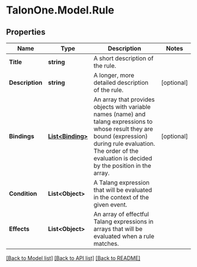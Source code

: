 # TalonOne.Model.Rule
## Properties

Name | Type | Description | Notes
------------ | ------------- | ------------- | -------------
**Title** | **string** | A short description of the rule. | 
**Description** | **string** | A longer, more detailed description of the rule. | [optional] 
**Bindings** | [**List&lt;Binding&gt;**](Binding.md) | An array that provides objects with variable names (name) and talang expressions to whose result they are bound (expression) during rule evaluation. The order of the evaluation is decided by the position in the array. | [optional] 
**Condition** | **List&lt;Object&gt;** | A Talang expression that will be evaluated in the context of the given event. | 
**Effects** | **List&lt;Object&gt;** | An array of effectful Talang expressions in arrays that will be evaluated when a rule matches. | 

[[Back to Model list]](../README.md#documentation-for-models) [[Back to API list]](../README.md#documentation-for-api-endpoints) [[Back to README]](../README.md)


